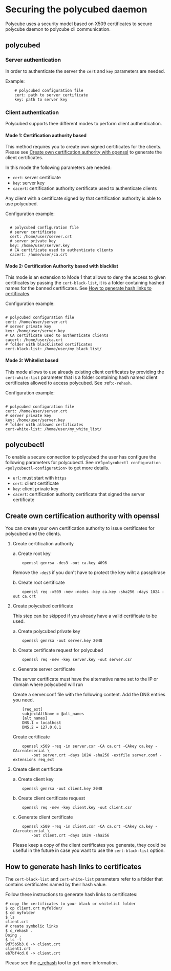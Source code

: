 # Securing the polycubed daemon

Polycube uses a security model based on X509 certificates to secure polycube daemon to polycube cli communication.

## polycubed


### Server authentication


In order to authenticate the server the ``cert`` and ``key`` parameters are needed.

Example:

```
    # polycubed configuration file
    cert: path to server certificate
    key: path to server key
```

### Client authentication


Polycubed supports thee different modes to perform client authentication.

#### Mode 1: Certification authority based


This method requires you to create own signed certificates for the clients.
Please see [Create own certification authority with openssl](#create-own-certification-authority-with-openssl) to generate the client certificates.

In this mode the following parameters are needed:

- ``cert``: server certificate
- ``key``: server key
- ``cacert``: certification authority certificate used to authenticate clients

Any client with a certificate signed by that certification authority is able to use polycubed.

Configuration example:

```

  # polycubed configuration file
  # server certificate
  cert: /home/user/server.crt
  # server private key
  key: /home/user/server.key
  # CA certificate used to authenticate clients
  cacert: /home/user/ca.crt

```

#### Mode 2: Certification Authority based with blacklist


This mode is an extension to Mode 1 that allows to deny the access to given certificates by passing the ``cert-black-list``, it is a folder containing hashed names for the banned certificates.
See [How to generate hash links to certificates](#how-to-generate-hash-links-to-certificates).

Configuration example:

```

# polycubed configuration file
cert: /home/user/server.crt
# server private key
key: /home/user/server.key
# CA certificate used to authenticate clients
cacert: /home/user/ca.crt
# folder with blacklisted certificates
cert-black-list: /home/user/my_black_list/

```

#### Mode 3: Whitelist based


This mode allows to use already existing client certificates by providing the ``cert-white-list`` parameter that is a folder containing hash named client certificates allowed to access polycubed.
See :ref:`c-rehash`.

Configuration example:

```

# polycubed configuration file
cert: /home/user/server.crt
# server private key
key: /home/user/server.key
# folder with allowed certificates
cert-white-list: /home/user/my_white_list/

```

## polycubectl


To enable a secure connection to polycubed the user has configure the following parameters for polycubectl.
See :ref:`polycubectl configuration <polycubectl-configuration>` to get more details.

- ``url``: must start with ``https``
- ``cert``: client certificate
- ``key``: client private key
- ``cacert``: certification authority certificate that signed the server certificate


## Create own certification authority with openssl


You can create your own certification authority to issue certificates for polycubed and the clients.

1. Create certification authority

    a. Create root key
    ```
        openssl genrsa -des3 -out ca.key 4096
    ```

    Remove the ``-des3`` if you don't have to protect the key wiht a passphrase

    b. Create root certificate
    ```
        openssl req -x509 -new -nodes -key ca.key -sha256 -days 1024 -out ca.crt
    ```
2. Create polycubed certificate

    This step can be skipped if you already have a valid certificate to be used.

    a. Create polycubed private key
    ```
        openssl genrsa -out server.key 2048
    ```
    b. Create certificate request for polycubed
    ```
        openssl req -new -key server.key -out server.csr
    ```
    c. Generate server certificate

    The server certificate must have the alternative name set to the IP or domain where polycubed will run

    Create a server.conf file with the following content. Add the DNS entries you need.
    ```
        [req_ext]
        subjectAltName = @alt_names
        [alt_names]
        DNS.1 = localhost
        DNS.2 = 127.0.0.1
    ```
    Create certificate
    ```
        openssl x509 -req -in server.csr -CA ca.crt -CAkey ca.key -CAcreateserial \
            -out server.crt -days 1024 -sha256 -extfile server.conf -extensions req_ext
    ```
3. Create client certificate

    a. Create client key
    ```
        openssl genrsa -out client.key 2048
    ```
    b. Create client certificate request
    ```
        openssl req -new -key client.key -out client.csr
    ```
    c. Generate client certificate
    ```
        openssl x509 -req -in client.csr -CA ca.crt -CAkey ca.key -CAcreateserial \
            -out client.crt -days 1024 -sha256
    ```

    Please keep a copy of the client certificates you generate, they could be uselful in the future in case you want to use the ``cert-black-list`` option.

## How to generate hash links to certificates


The ``cert-black-list`` and ``cert-white-list`` parameters refer to a folder that contains certificates named by their hash value.

Follow these instructions to generate hash links to certificates:

```
# copy the certificates to your black or whitelist folder
$ cp client.crt myfolder/
$ cd myfolder
$ ls
client.crt
# create symbolic links
$ c_rehash .
Doing .
$ ls -l
9d75b5b3.0 -> client.crt
client1.crt
eb7bf4cd.0 -> client.crt
```

Please see the [c_rehash](https://www.openssl.org/docs/man1.0.2/apps/c_rehash.html) tool to get more information.